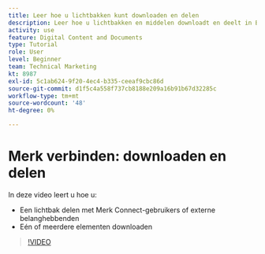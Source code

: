 ```yaml
---
title: Leer hoe u lichtbakken kunt downloaden en delen
description: Leer hoe u lichtbakken en middelen downloadt en deelt in Brand Connect van [!UICONTROL Workfront DAM].
activity: use
feature: Digital Content and Documents
type: Tutorial
role: User
level: Beginner
team: Technical Marketing
kt: 8987
exl-id: 5c1ab624-9f20-4ec4-b335-ceeaf9cbc86d
source-git-commit: d1f5c4a558f737cb8188e209a16b91b67d32285c
workflow-type: tm+mt
source-wordcount: '48'
ht-degree: 0%

---
```


# Merk verbinden: downloaden en delen

In deze video leert u hoe u:

* Een lichtbak delen met Merk Connect-gebruikers of externe belanghebbenden
* Eén of meerdere elementen downloaden

>[!VIDEO](https://video.tv.adobe.com/v/335249/?quality=12)
